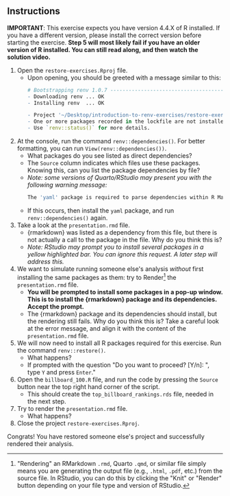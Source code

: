 

## Instructions

**IMPORTANT**: This exercise expects you have version 4.4.X of R installed. If you have a different version, please install the correct version before starting the exercise. **Step 5 will most likely fail if you have an older version of R installed. You can still read along, and then watch the solution video.**

1. Open the `restore-exercises.Rproj` file.
    - Upon opening, you should be greeted with a message similar to this: 
      ``` r
      # Bootstrapping renv 1.0.7 ---------------------------------------------------
      - Downloading renv ... OK
      - Installing renv  ... OK
      
      - Project '~/Desktop/introduction-to-renv-exercises/restore-exercises' loaded. [renv 1.0.7]
      - One or more packages recorded in the lockfile are not installed.
      - Use `renv::status()` for more details.
      ```
2. At the console, run the command `renv::dependencies()`. For better formatting, you can run `View(renv::dependencies())`.
    - What packages do you see listed as direct dependencies?
    - The `Source` column indicates which files use these packages. Knowing this, can you list the package dependencies by file?
    - *Note: some versions of Quarto/RStudio may present you with the following warning message:*
      ``` r
      The 'yaml' package is required to parse dependencies within R Markdown files. Consider installing it with install.packages("yaml")." 
      ```
    - If this occurs, then install the `yaml` package, and run `renv::dependencies()` again.
3. Take a look at the `presentation.rmd` file.
    - {rmarkdown} was listed as a dependency from this file, but there is not actually a call to the package in the file. Why do you think this is?
    - *Note: RStudio may prompt you to install several packages in a yellow highlighted bar. You can ignore this request. A later step will address this.*
4. We want to simulate running someone else's analysis *without* first installing the same packages as them: try to Render[^render] the `presentation.rmd` file.
    - **You will be prompted to install some packages in a pop-up window. This is to install the {rmarkdown} package and its dependencies. Accept the prompt.**
    - The {rmarkdown} package and its dependencies should install, but the rendering still fails. Why do you think this is? Take a careful look at the error message, and align it with the content of the `presentation.rmd` file.
5. We will now need to install all R packages required for this exercise. Run the command `renv::restore()`.
    - What happens?
    - If prompted with the question "Do you want to proceed? [Y/n]: ", type `Y` and press `Enter`."
6. Open the `billboard_100.R` file, and run the code by pressing the `Source` button near the top right hand corner of the script.
    - This should create the `top_billboard_rankings.rds` file, needed in the next step.
7. Try to render the `presentation.rmd` file.
    - What happens?
8. Close the project `restore-exercises.Rproj`.
    
Congrats! You have restored someone else's project and successfully rendered their analysis.


[^render]: "Rendering" an RMarkdown `.rmd`, Quarto `.qmd`, or similar file simply means you are generating the output file (e.g., `.html`, `.pdf`, etc.) from the source file. In RStudio, you can do this by clicking the "Knit" or "Render" button depending on your file type and version of RStudio.



